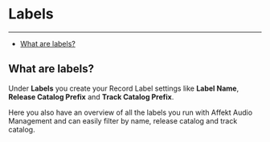 # Labels

---

- [What are labels?](#what-are-labels)

<a name="what are labels"></a>
## What are labels?
Under **Labels** you create your Record Label settings like **Label Name**, **Release Catalog Prefix** and **Track Catalog Prefix**.

Here you also have an overview of all the labels you run with Affekt Audio Management and can easily filter by name, release catalog and track catalog.    











